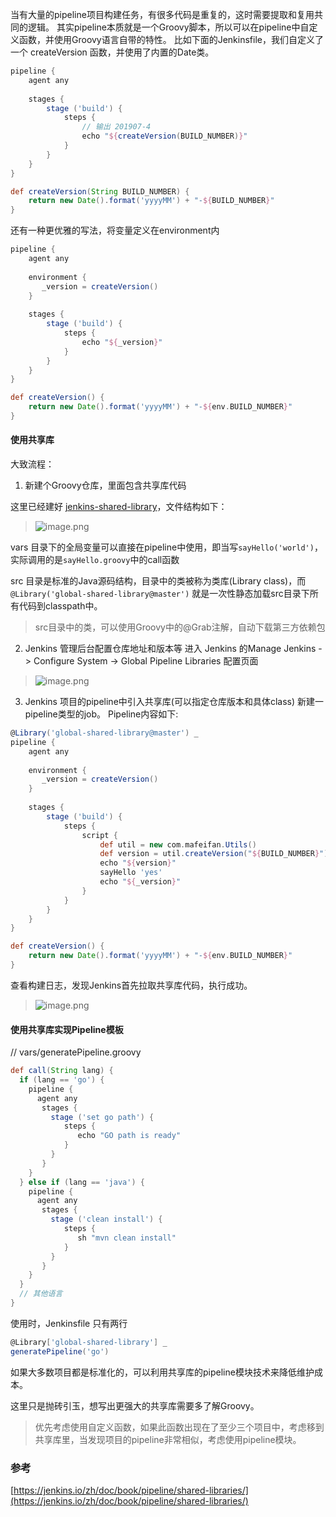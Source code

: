 当有大量的pipeline项目构建任务，有很多代码是重复的，这时需要提取和复用共同的逻辑。
其实pipeline本质就是一个Groovy脚本，所以可以在pipeline中自定义函数，并使用Groovy语言自带的特性。
比如下面的Jenkinsfile，我们自定义了一个 createVersion 函数，并使用了内置的Date类。
```groovy
pipeline {
    agent any
    
    stages {
        stage ('build') {
            steps {
                // 输出 201907-4
                echo "${createVersion(BUILD_NUMBER)}"
            }
        }
    }
}

def createVersion(String BUILD_NUMBER) {
    return new Date().format('yyyyMM') + "-${BUILD_NUMBER}"
}
```

还有一种更优雅的写法，将变量定义在environment内
```groovy
pipeline {
    agent any
    
    environment {
       _version = createVersion()
    }
    
    stages {
        stage ('build') {
            steps {
                echo "${_version}"
            }
        }
    }
}

def createVersion() {
    return new Date().format('yyyyMM') + "-${env.BUILD_NUMBER}"
}
```

#### 使用共享库
大致流程：
1. 新建个Groovy仓库，里面包含共享库代码

这里已经建好 [jenkins-shared-library](https://github.com/mafeifan/jenkins-shared-library)，文件结构如下：
> ![image.png](https://hexo-blog.pek3b.qingstor.com/upload_images/71414-3cbd29a376ce5773.png?imageMogr2/auto-orient/strip%7CimageView2/2/w/1240)

vars 目录下的全局变量可以直接在pipeline中使用，即当写`sayHello('world')`，实际调用的是`sayHello.groovy`中的call函数

src 目录是标准的Java源码结构，目录中的类被称为类库(Library class)，而 `@Library('global-shared-library@master')` 就是一次性静态加载src目录下所有代码到classpath中。

> src目录中的类，可以使用Groovy中的@Grab注解，自动下载第三方依赖包

2. Jenkins 管理后台配置仓库地址和版本等
进入 Jenkins 的Manage Jenkins -> Configure System -> Global Pipeline Libraries 配置页面

> ![image.png](https://hexo-blog.pek3b.qingstor.com/upload_images/71414-54128b9572a8a015.png?imageMogr2/auto-orient/strip%7CimageView2/2/w/1240)


3. Jenkins 项目的pipeline中引入共享库(可以指定仓库版本和具体class)
新建一pipeline类型的job。
Pipeline内容如下:
```groovy
@Library('global-shared-library@master') _
pipeline {
    agent any
    
    environment {
       _version = createVersion()
    }
    
    stages {
        stage ('build') {
            steps {
                script {
                    def util = new com.mafeifan.Utils()
                    def version = util.createVersion("${BUILD_NUMBER}")
                    echo "${version}"
                    sayHello 'yes'
                    echo "${_version}"
                }
            }
        }
    }
}

def createVersion() {
    return new Date().format('yyyyMM') + "-${env.BUILD_NUMBER}"
}
```
查看构建日志，发现Jenkins首先拉取共享库代码，执行成功。
> ![image.png](https://hexo-blog.pek3b.qingstor.com/upload_images/71414-6ab66c2595a6266a.png?imageMogr2/auto-orient/strip%7CimageView2/2/w/1240)

#### 使用共享库实现Pipeline模板
// vars/generatePipeline.groovy
```groovy
def call(String lang) {
  if (lang == 'go') {
    pipeline {
      agent any
       stages {
         stage ('set go path') {
            steps {
               echo "GO path is ready"
            }
         }
       }
    } 
  } else if (lang == 'java') {
    pipeline {
      agent any
       stages {
         stage ('clean install') {
            steps {
               sh "mvn clean install"
            }
         }
       }
    } 
  }
  // 其他语言
}
```

使用时，Jenkinsfile 只有两行
```groovy
@Library['global-shared-library'] _
generatePipeline('go')
```

如果大多数项目都是标准化的，可以利用共享库的pipeline模块技术来降低维护成本。

这里只是抛砖引玉，想写出更强大的共享库需要多了解Groovy。

> 优先考虑使用自定义函数，如果此函数出现在了至少三个项目中，考虑移到共享库里，当发现项目的pipeline非常相似，考虑使用pipeline模块。

### 参考
[https://jenkins.io/zh/doc/book/pipeline/shared-libraries/](https://jenkins.io/zh/doc/book/pipeline/shared-libraries/)

